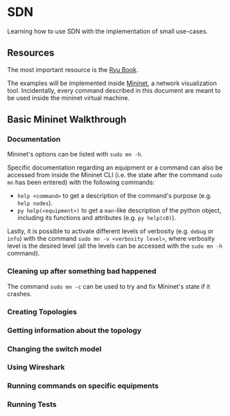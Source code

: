 # SDN
Learning how to use SDN with the implementation of small use-cases.

## Resources
The most important resource is the [Ryu Book](https://osrg.github.io/ryu-book/en/Ryubook.pdf).

The examples will be implemented inside [Mininet](http://mininet.org/), a network visualization tool.
Incidentally, every command described in this document are meant to be used inside the mininet virtual machine.

## Basic Mininet Walkthrough

### Documentation
Mininet's options can be listed with `sudo mn -h`.

Specific documentation regarding an equipment or a command can also be accessed from inside the Mininet CLI (i.e. the state after the command `sudo mn` has been entered) with the following commands:

- `help <command>` to get a description of the command's purpose (e.g. `help nodes`).
- `py help(<equipment>)` to get a `man`-like description of the python object, including its functions and attributes (e.g. `py help(c0)`).

Lastly, it is possible to activate different levels of verbosity (e.g. `debug` or `info`) with the command `sudo mn -v <verbosity level>`, where verbosity level is the desired level (all the levels can be accessed with the `sudo mn -h` command).

### Cleaning up after something bad happened

The command `sudo mn -c` can be used to try and fix Mininet's state if it crashes.

### Creating Topologies

### Getting information about the topology

### Changing the switch model

### Using Wireshark

### Running commands on specific equipments

### Running Tests
